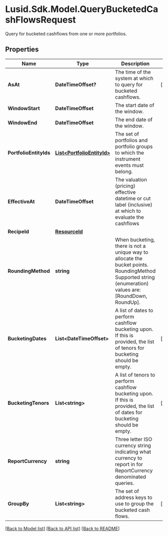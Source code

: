 # Lusid.Sdk.Model.QueryBucketedCashFlowsRequest
Query for bucketed cashflows from one or more portfolios.

## Properties

Name | Type | Description | Notes
------------ | ------------- | ------------- | -------------
**AsAt** | **DateTimeOffset?** | The time of the system at which to query for bucketed cashflows. | [optional] 
**WindowStart** | **DateTimeOffset** | The start date of the window. | 
**WindowEnd** | **DateTimeOffset** | The end date of the window. | 
**PortfolioEntityIds** | [**List&lt;PortfolioEntityId&gt;**](PortfolioEntityId.md) | The set of portfolios and portfolio groups to which the instrument events must belong. | 
**EffectiveAt** | **DateTimeOffset** | The valuation (pricing) effective datetime or cut label (inclusive) at which to evaluate the cashflows | 
**RecipeId** | [**ResourceId**](ResourceId.md) |  | 
**RoundingMethod** | **string** | When bucketing, there is not a unique way to allocate the bucket points. RoundingMethod Supported string (enumeration) values are: [RoundDown, RoundUp]. | 
**BucketingDates** | **List&lt;DateTimeOffset&gt;** | A list of dates to perform cashflow bucketing upon. If this is provided, the list of tenors for bucketing should be empty. | [optional] 
**BucketingTenors** | **List&lt;string&gt;** | A list of tenors to perform cashflow bucketing upon. If this is provided, the list of dates for bucketing should be empty. | [optional] 
**ReportCurrency** | **string** | Three letter ISO currency string indicating what currency to report in for ReportCurrency denominated queries. | 
**GroupBy** | **List&lt;string&gt;** | The set of address keys to use to group the bucketed cash flows. | [optional] 

[[Back to Model list]](../README.md#documentation-for-models) [[Back to API list]](../README.md#documentation-for-api-endpoints) [[Back to README]](../README.md)

